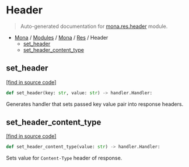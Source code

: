 # Header

> Auto-generated documentation for [mona.res.header](https://github.com/katunilya/mona/blob/2-provide-multiple-examples-of-using-library/mona/res/header.py) module.

- [Mona](../../README.md#mona) / [Modules](../../MODULES.md#mona-modules) / [Mona](../index.md#mona) / [Res](index.md#res) / Header
    - [set_header](#set_header)
    - [set_header_content_type](#set_header_content_type)

## set_header

[[find in source code]](https://github.com/katunilya/mona/blob/2-provide-multiple-examples-of-using-library/mona/res/header.py#L4)

```python
def set_header(key: str, value: str) -> handler.Handler:
```

Generates handler that sets passed key value pair into response headers.

## set_header_content_type

[[find in source code]](https://github.com/katunilya/mona/blob/2-provide-multiple-examples-of-using-library/mona/res/header.py#L17)

```python
def set_header_content_type(value: str) -> handler.Handler:
```

Sets value for `Content-Type` header of response.
